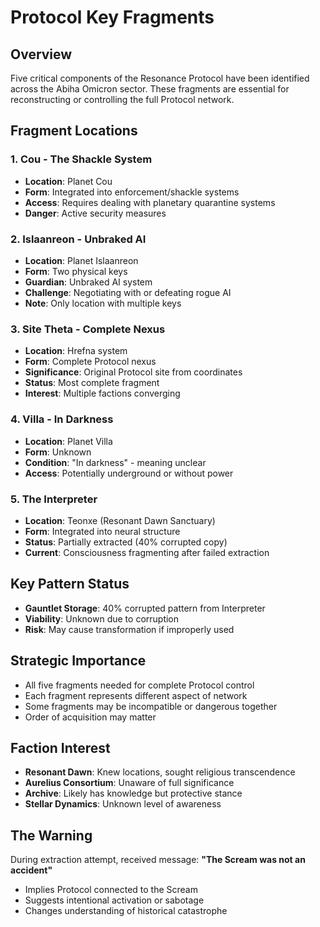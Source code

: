 # Protocol Key Fragments

## Overview
Five critical components of the Resonance Protocol have been identified across the Abiha Omicron sector. These fragments are essential for reconstructing or controlling the full Protocol network.

## Fragment Locations

### 1. Cou - The Shackle System
- **Location**: Planet Cou
- **Form**: Integrated into enforcement/shackle systems
- **Access**: Requires dealing with planetary quarantine systems
- **Danger**: Active security measures

### 2. Islaanreon - Unbraked AI
- **Location**: Planet Islaanreon
- **Form**: Two physical keys
- **Guardian**: Unbraked AI system
- **Challenge**: Negotiating with or defeating rogue AI
- **Note**: Only location with multiple keys

### 3. Site Theta - Complete Nexus
- **Location**: Hrefna system
- **Form**: Complete Protocol nexus
- **Significance**: Original Protocol site from coordinates
- **Status**: Most complete fragment
- **Interest**: Multiple factions converging

### 4. Villa - In Darkness
- **Location**: Planet Villa
- **Form**: Unknown
- **Condition**: "In darkness" - meaning unclear
- **Access**: Potentially underground or without power

### 5. The Interpreter
- **Location**: Teonxe (Resonant Dawn Sanctuary)
- **Form**: Integrated into neural structure
- **Status**: Partially extracted (40% corrupted copy)
- **Current**: Consciousness fragmenting after failed extraction

## Key Pattern Status
- **Gauntlet Storage**: 40% corrupted pattern from Interpreter
- **Viability**: Unknown due to corruption
- **Risk**: May cause transformation if improperly used

## Strategic Importance
- All five fragments needed for complete Protocol control
- Each fragment represents different aspect of network
- Some fragments may be incompatible or dangerous together
- Order of acquisition may matter

## Faction Interest
- **Resonant Dawn**: Knew locations, sought religious transcendence
- **Aurelius Consortium**: Unaware of full significance
- **Archive**: Likely has knowledge but protective stance
- **Stellar Dynamics**: Unknown level of awareness

## The Warning
During extraction attempt, received message: **"The Scream was not an accident"**
- Implies Protocol connected to the Scream
- Suggests intentional activation or sabotage
- Changes understanding of historical catastrophe